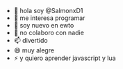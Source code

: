 - 👋 hola soy @SalmonxD1
- 👀 me interesa programar
- 🌱 soy nuevo en ewto
- 💞️ no colaboro con nadie
- 📫 divertido
- 😄 muy alegre
- ⚡ y quiero aprender javascript y lua

<!---
SalmonxD1/SalmonxD1 is a ✨ special ✨ repository because its `README.md` (this file) appears on your GitHub profile.
You can click the Preview link to take a look at your changes.
--->
